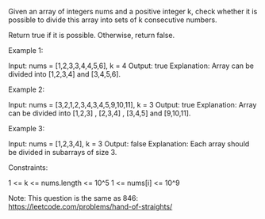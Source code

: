 Given an array of integers nums and a positive integer k, check whether it is
possible to divide this array into sets of k consecutive numbers.

Return true if it is possible. Otherwise, return false.


Example 1:


Input: nums = [1,2,3,3,4,4,5,6], k = 4
Output: true
Explanation: Array can be divided into [1,2,3,4] and [3,4,5,6].


Example 2:


Input: nums = [3,2,1,2,3,4,3,4,5,9,10,11], k = 3
Output: true
Explanation: Array can be divided into [1,2,3] , [2,3,4] , [3,4,5] and
[9,10,11].


Example 3:


Input: nums = [1,2,3,4], k = 3
Output: false
Explanation: Each array should be divided in subarrays of size 3.



Constraints:


1 <= k <= nums.length <= 10^5
1 <= nums[i] <= 10^9



Note: This question is the same as 846:
https://leetcode.com/problems/hand-of-straights/


